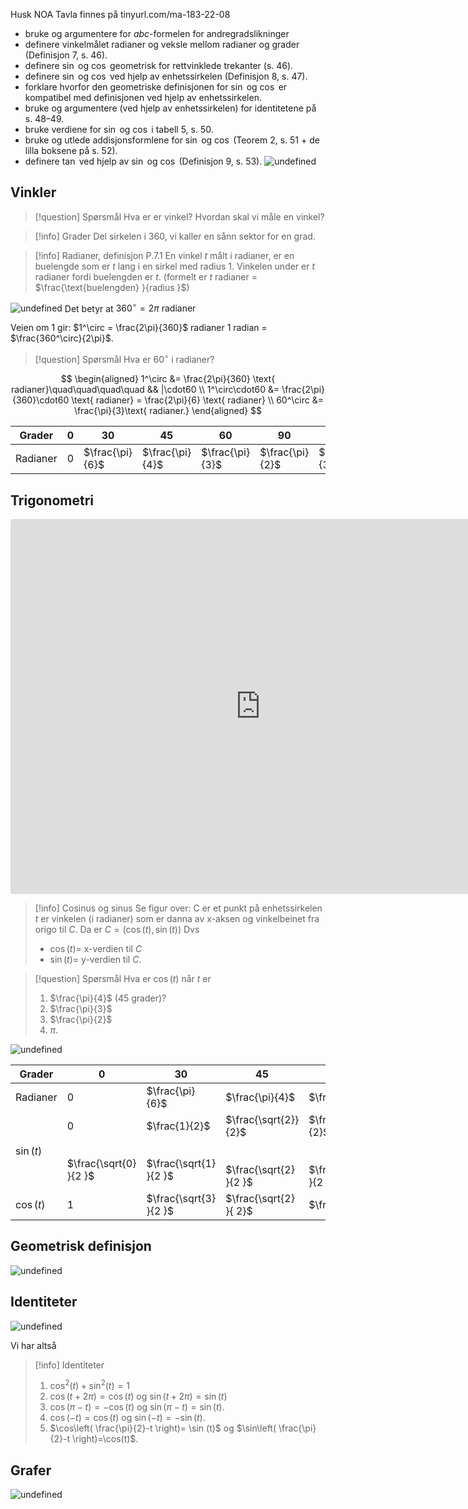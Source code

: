 Husk NOA
Tavla finnes på tinyurl.com/ma-183-22-08

- bruke og argumentere for $abc$-formelen for andregradslikninger
- definere vinkelmålet radianer og veksle mellom radianer og grader (Definisjon 7, s. 46).
- definere $\sin$ og $\cos$ geometrisk for rettvinklede trekanter (s. 46).
- definere $\sin$ og $\cos$ ved hjelp av enhetssirkelen (Definisjon 8, s. 47).
- forklare hvorfor den geometriske definisjonen for $\sin$ og $\cos$ er kompatibel med definisjonen ved hjelp av enhetssirkelen.
- bruke og argumentere (ved hjelp av enhetssirkelen) for identitetene på s. 48–49.
- bruke verdiene for $\sin$ og $\cos$ i tabell 5, s. 50.
- bruke og utlede addisjonsformlene for $\sin$ og $\cos$ (Teorem 2, s. 51 + de lilla boksene på s. 52).
- definere $\tan$ ved hjelp av $\sin$ og $\cos$ (Definisjon 9, s. 53).
![undefined](Files/shapes%20at%2024-08-22%2008.31.17.svg)
## Vinkler

> [!question] Spørsmål 
> Hva er er vinkel? Hvordan skal vi måle en vinkel?
> 

> [!info] Grader
> Del sirkelen i 360, vi kaller en sånn sektor for en grad. 
> 

  > [!info] Radianer, definisjon P.7.1 
>  En vinkel $t$ målt i radianer, er en buelengde som er $t$ lang i en sirkel med radius $1$.
>  Vinkelen under er $t$ radianer fordi buelengden er $t$. 
>  (formelt er $t$ radianer = $\frac{\text{buelengden} }{radius }$)

![undefined](Files/shapes%20at%2024-08-22%2008.38.10.svg)
Det betyr at $360^\circ = 2\pi \text{ radianer}$

Veien om 1 gir:
$1^\circ = \frac{2\pi}{360}$ radianer
1 radian = $\frac{360^\circ}{2\pi}$.

> [!question] Spørsmål 
> Hva er $60^\circ$ i radianer?  

$$
\begin{aligned} 
  1^\circ &= \frac{2\pi}{360} \text{ radianer}\quad\quad\quad\quad && |\cdot60 \\ 1^\circ\cdot60 &= \frac{2\pi}{360}\cdot60 \text{ radianer} = \frac{2\pi}{6} \text{ radianer} \\ 60^\circ &= \frac{\pi}{3}\text{ radianer.}
\end{aligned} 
$$

| Grader     | 0                                       | 30                                                  | 45                                                     | 60                                                     | 90                                    | 120                    | ... |
| ---------- | --------------------------------------- | --------------------------------------------------- | ------------------------------------------------------ | ------------------------------------------------------ | ------------------------------------- | ---------------------- | --- |
| Radianer   | 0                                       | $\frac{\pi}{6}$                                     | $\frac{\pi}{4}$                                        | $\frac{\pi}{3}$                                        | $\frac{\pi}{2}$                       | $\frac{2\pi}{3}$       |     |




## Trigonometri

<iframe src="https://www.geogebra.org/classic/sysbwus5?embed" width="800" height="600" allowfullscreen style="border-radius: 4px;" frameborder="0"></iframe>

> [!info] Cosinus og sinus
> Se figur over:
> C er et punkt på enhetssirkelen
> $t$ er vinkelen (i radianer) som er danna av x-aksen og vinkelbeinet fra origo til $C$. 
> Da er $C = (\cos(t), \sin (t))$
> Dvs
> - $\cos(t)=$ x-verdien til $C$
> - $\sin (t)$= y-verdien til $C$. 
>  

> [!question] Spørsmål 
> Hva er $\cos (t)$ når $t$ er
> 1. $\frac{\pi}{4}$ (45 grader)?
> 2. $\frac{\pi}{3}$
> 3. $\frac{\pi}{2}$
> 4. $\pi$.

![undefined](Files/shapes%20at%2024-08-22%2009.39.14.svg)

| Grader     | 0                                       | 30                                                  | 45                                                     | 60                                                     | 90                                    | 120                    | ... |
| ---------- | --------------------------------------- | --------------------------------------------------- | ------------------------------------------------------ | ------------------------------------------------------ | ------------------------------------- | ---------------------- | --- |
| Radianer   | 0                                       | $\frac{\pi}{6}$                                     | $\frac{\pi}{4}$                                        | $\frac{\pi}{3}$                                        | $\frac{\pi}{2}$                       | $\frac{2\pi}{3}$       |     |
| $\sin (t)$ | 0<br><br><br>$\frac{\sqrt{0} }{2 }$<br> | $\frac{1}{2}$<br><br><br>$\frac{\sqrt{1} }{2 }$<br> | $\frac{\sqrt{2}}{2}$<br><br><br>$\frac{\sqrt{2} }{2 }$ | $\frac{\sqrt{3}}{2}$<br><br><br>$\frac{\sqrt{3} }{2 }$ | $1$<br><br><br>$\frac{\sqrt{4} }{2 }$ | $\frac{\sqrt{3} }{2 }$ |     |
| $\cos (t)$ | 1                                       | $\frac{\sqrt{3} }{2 }$                              | $\frac{\sqrt{2} }{ 2}$                                 | $\frac{1}{2}$                                          | $0$                                   | $-\frac{1 }{2 }$       |     |

## Geometrisk definisjon


![undefined](Files/shapes%20at%2024-08-22%2009.39.25.svg)



## Identiteter




![undefined](Files/shapes%20at%2024-08-22%2012.26.52.svg)

Vi har altså


> [!info] Identiteter 
>  1. $\cos^2(t)+\sin^2(t) = 1$
>  2. $\cos(t+2\pi) = \cos (t)$ og $\sin(t+2\pi) = \sin (t)$
>  3. $\cos(\pi-t) = -\cos (t)$ og $\sin(\pi-t)=\sin (t)$.
>  4. $\cos(-t)=\cos (t)$ og $\sin(-t)=-\sin (t)$.
>  5. $\cos\left( \frac{\pi}{2}-t \right)= \sin (t)$ og $\sin\left( \frac{\pi}{2}-t \right)=\cos(t)$.

## Grafer

![undefined](Files/shapes%20at%2024-08-16%2013.33.12.svg)



